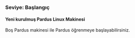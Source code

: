 ###  Seviye: Başlangıç

#### Yeni kurulmuş Pardus Linux Makinesi  

Boş Pardus makinesi ile Pardus öğrenmeye başlayabilirsiniz.  
